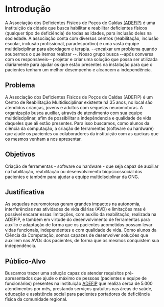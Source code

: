 # Introdução

 A Associação dos Deficientes Físicos de Poços de Caldas [(ADEFIP)](https://www.instagram.com/adefip/) é uma instituição da cidade que busca habilitar e reabilitar deficientes físicos (qualquer tipo de deficiência) de todas as idades, para inclusão deles na sociedade. A associação conta com diversos centros (reabilitação, inclusão escolar, inclusão profissional, paradesportivo) e uma vasta equipe multidisciplinar para abordagem e terapia. 
 --encaixar um problema quando soubermos o que iremos realizar --. 
  Nosso grupo busca --após conversa com os responsáveis-- projetar e criar uma solução que possa ser utilizada diáriamente para ajudar os que estão presentes na instalação para que o pacientes tenham um melhor desempenho e alcancem a independência. 

## Problema

 A Associação dos Deficientes Físicos de Poços de Caldas (ADEFIP) é um Centro de Reabilitação Multidisciplinar existente há 35 anos, no local são atendidos crianças, jovens e adultos com sequelas neuromotoras. A organização busca auxiliar, através de atendimento com sua equipe multidisciplinar, afim de possibilitar a indepêndencia e qualidade de vida daqueles que ali estão presentes. 
  Para isso buscamos, como alunos da ciência da computação, a criação de ferramentas (software ou hardware) que ajude os pacientes ou colaboradores da instituição com as queixas que os mesmos venham a nos apresentar.

## Objetivos

Criação de ferramentas - software ou hardware - que seja capaz de auxiliar na habilitação, reabilitação ou desenvolvimento biopsicossocial dos pacientes e também para ajudar a equipe multidisciplinar da ONG.
 

## Justificativa

 As sequelas neuromotoras geram grandes impactos na autonomia, interferências nas atividades de vida diárias (AVD) e limitações mas é possível encarar essas limitações, com auxílio da reabilitação, realizada na ADEFIP, e também em virtude do desenvolvimento de ferramentas para auxílio e adaptação de forma que os pacientes acometidos possam levar vidas funcionais, independentes e com qualidade de vida. 
 Como alunos da Ciência da Computação, somos capazes de desenvolver soluções que auxiliem nas AVDs dos pacientes, de forma que os mesmos conquistem sua independência.


## Público-Alvo

 Buscamos trazer uma solução capaz de atender requisitos pré-apresentados que ajude o máximo de pessoas (pacientes e equipe de funcionários) presentes na instituição [ADEFIP](https://www.adefip.org.br/) que realiza cerca de 5.000 atendimentos por mês, prestando serviços gratuitos nas áreas de saúde, educação e assistência social para pacientes portadores de deficiência física da comunidade regional.
 

